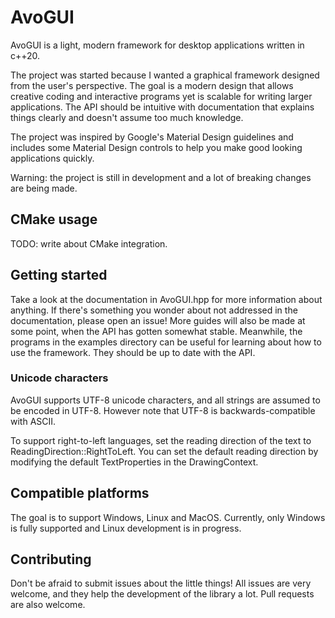 # AvoGUI

AvoGUI is a light, modern framework for desktop applications written in c++20.

The project was started because I wanted a graphical framework designed from the user's perspective. The goal is a modern design that allows creative coding and interactive programs yet is scalable for writing larger applications. The API should be intuitive with documentation that explains things clearly and doesn't assume too much knowledge.

The project was inspired by Google's Material Design guidelines and includes some Material Design controls to help you make good looking applications quickly.

Warning: the project is still in development and a lot of breaking changes are being made.

## CMake usage
TODO: write about CMake integration.

## Getting started

Take a look at the documentation in AvoGUI.hpp for more information about anything. If there's something you wonder about not addressed in the documentation, please open an issue! More guides will also be made at some point, when the API has gotten somewhat stable. Meanwhile, the programs in the examples directory can be useful for learning about how to use the framework. They should be up to date with the API.

### Unicode characters

AvoGUI supports UTF-8 unicode characters, and all strings are assumed to be encoded in UTF-8. However note that UTF-8 is backwards-compatible with ASCII.

To support right-to-left languages, set the reading direction of the text to ReadingDirection::RightToLeft. You can set the default reading direction by modifying the default TextProperties in the DrawingContext.

## Compatible platforms

The goal is to support Windows, Linux and MacOS. Currently, only Windows is fully supported and Linux development is in progress.

## Contributing

Don't be afraid to submit issues about the little things! All issues are very welcome, and they help the development of the library a lot. Pull requests are also welcome.
